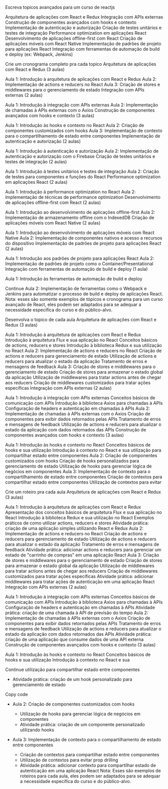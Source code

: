 Escreva topicos avançados para um curso de reactjs

Arquitetura de aplicações com React e Redux
Integração com APIs externas
Construção de componentes avançados com hooks e contexto
Implementação de autenticação e autorização
Criação de testes unitários e testes de integração
Performance optimization em aplicações React
Desenvolvimento de aplicações offline-first com React
Criação de aplicações móveis com React Native
Implementação de padrões de projeto para aplicações React
Integração com ferramentas de automação de build e deploy (ex: Webpack, Jenkins)




Crie um cronograma completo pra cada topico
Arquitetura de aplicações com React e Redux (3 aulas)

Aula 1: Introdução à arquitetura de aplicações com React e Redux
Aula 2: Implementação de actions e reducers no React
Aula 3: Criação de stores e middlewares para o gerenciamento de estado
Integração com APIs externas (2 aulas)

Aula 1: Introdução à integração com APIs externas
Aula 2: Implementação de chamadas à APIs externas com o Axios
Construção de componentes avançados com hooks e contexto (3 aulas)

Aula 1: Introdução às hooks e contexto no React
Aula 2: Criação de componentes customizados com hooks
Aula 3: Implementação de contexto para o compartilhamento de estado entre componentes
Implementação de autenticação e autorização (2 aulas)

Aula 1: Introdução à autenticação e autorização
Aula 2: Implementação de autenticação e autorização com o Firebase
Criação de testes unitários e testes de integração (2 aulas)

Aula 1: Introdução à testes unitários e testes de integração
Aula 2: Criação de testes para componentes e funções do React
Performance optimization em aplicações React (2 aulas)

Aula 1: Introdução à performance optimization no React
Aula 2: Implementação de técnicas de performance optimization
Desenvolvimento de aplicações offline-first com React (2 aulas)

Aula 1: Introdução ao desenvolvimento de aplicações offline-first
Aula 2: Implementação de armazenamento offline com o IndexedDB
Criação de aplicações móveis com React Native (2 aulas)

Aula 1: Introdução ao desenvolvimento de aplicações móveis com React Native
Aula 2: Implementação de componentes nativos e acesso a recursos do dispositivo
Implementação de padrões de projeto para aplicações React (2 aulas)

Aula 1: Introdução aos padrões de projeto para aplicações React
Aula 2: Implementação de padrões de projeto como o Container/Presentational
Integração com ferramentas de automação de build e deploy (1 aula)

Aula 1: Introdução às ferramentas de automação de build e deploy




Continue
Aula 2: Implementação de ferramentas como o Webpack e Jenkins para automatizar o processo de build e deploy de aplicações React.
Nota: esses são somente exemplos de tópicos e cronograma para um curso avançado de React, eles podem ser adaptados para se adequar a necessidade específica do curso e do público-alvo.





Desenvolva o topico de cada aula
Arquitetura de aplicações com React e Redux (3 aulas)

Aula 1: Introdução à arquitetura de aplicações com React e Redux
Introdução à arquitetura Flux e sua aplicação no React
Conceitos básicos de actions, reducers e stores
Introdução à biblioteca Redux e sua utilização no React
Aula 2: Implementação de actions e reducers no React
Criação de actions e reducers para gerenciamento de estado
Utilização de actions e reducers para atualizar o estado da aplicação
Tratamento de erros e mensagens de feedback
Aula 3: Criação de stores e middlewares para o gerenciamento de estado
Criação de stores para armazenar o estado global da aplicação
Utilização de middlewares para tratar actions antes de chegar aos reducers
Criação de middlewares customizados para tratar ações específicas
Integração com APIs externas (2 aulas)

Aula 1: Introdução à integração com APIs externas
Conceitos básicos de comunicação com APIs
Introdução à biblioteca Axios para chamadas à APIs
Configuração de headers e autenticação em chamadas à APIs
Aula 2: Implementação de chamadas à APIs externas com o Axios
Criação de componentes para exibir dados retornados pelas APIs
Tratamento de erros e mensagens de feedback
Utilização de actions e reducers para atualizar o estado da aplicação com dados retornados das APIs
Construção de componentes avançados com hooks e contexto (3 aulas)

Aula 1: Introdução às hooks e contexto no React
Conceitos básicos de hooks e sua utilização
Introdução à contexto no React e sua utilização para compartilhar estado entre componentes
Aula 2: Criação de componentes customizados com hooks
Criação de hooks personalizados para gerenciamento de estado
Utilização de hooks para gerenciar lógica de negócios em componentes
Aula 3: Implementação de contexto para o compartilhamento de estado entre componentes
Criação de contextos para compartilhar estado entre componentes
Utilização de contextos para evitar




Crie um roteiro pra cada aula
Arquitetura de aplicações com React e Redux (3 aulas)

Aula 1: Introdução à arquitetura de aplicações com React e Redux
Apresentação dos conceitos básicos de arquitetura Flux e sua aplicação no React
Introdução à biblioteca Redux e sua utilização no React
Exemplos práticos de como utilizar actions, reducers e stores
Atividade prática: criação de uma aplicação simples utilizando React e Redux
Aula 2: Implementação de actions e reducers no React
Criação de actions e reducers para gerenciamento de estado
Utilização de actions e reducers para atualizar o estado da aplicação
Tratamento de erros e mensagens de feedback
Atividade prática: adicionar actions e reducers para gerenciar um estado de "carrinho de compras" em uma aplicação React
Aula 3: Criação de stores e middlewares para o gerenciamento de estado
Criação de stores para armazenar o estado global da aplicação
Utilização de middlewares para tratar actions antes de chegar aos reducers
Criação de middlewares customizados para tratar ações específicas
Atividade prática: adicionar middlewares para tratar ações de autenticação em uma aplicação React
Integração com APIs externas (2 aulas)

Aula 1: Introdução à integração com APIs externas
Conceitos básicos de comunicação com APIs
Introdução à biblioteca Axios para chamadas à APIs
Configuração de headers e autenticação em chamadas à APIs
Atividade prática: criação de uma chamada à API de previsão do tempo
Aula 2: Implementação de chamadas à APIs externas com o Axios
Criação de componentes para exibir dados retornados pelas APIs
Tratamento de erros e mensagens de feedback
Utilização de actions e reducers para atualizar o estado da aplicação com dados retornados das APIs
Atividade prática: criação de uma aplicação que consume dados de uma API externa
Construção de componentes avançados com hooks e contexto (3 aulas)

Aula 1: Introdução às hooks e contexto no React
Conceitos básicos de hooks e sua utilização
Introdução à contexto no React e sua




Continue
utilização para compartilhar estado entre componentes
- Atividade prática: criação de um hook personalizado para gerenciamento de estado

Copy code
- Aula 2: Criação de componentes customizados com hooks
    - Utilização de hooks para gerenciar lógica de negócios em componentes
    - Atividade prática: criação de um componente personalizado utilizando hooks
    
- Aula 3: Implementação de contexto para o compartilhamento de estado entre componentes
    - Criação de contextos para compartilhar estado entre componentes
    - Utilização de contextos para evitar prop drilling
    - Atividade prática: adicionar contexto para compartilhar estado de autenticação em uma aplicação React
Nota: Esses são exemplos de roteiros para cada aula, eles podem ser adaptados para se adequar a necessidade específica do curso e do público-alvo.